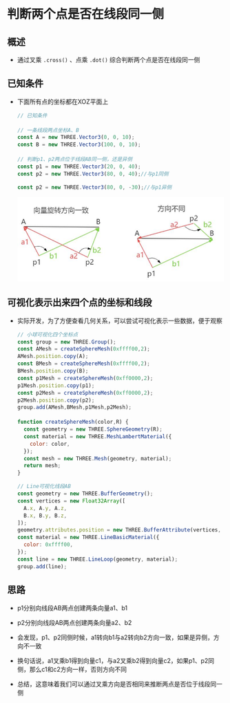 # 判断两个点是否在线段同一侧

## 概述

+ 通过叉乘 `.cross()` 、点乘 `.dot()` 综合判断两个点是否在线段同一侧

## 已知条件

+ 下面所有点的坐标都在XOZ平面上

  ```js
  // 已知条件

  // 一条线段两点坐标A、B
  const A = new THREE.Vector3(0, 0, 10);
  const B = new THREE.Vector3(100, 0, 10);

  // 判断p1、p2两点位于线段AB同一侧，还是异侧
  const p1 = new THREE.Vector3(20, 0, 40);
  const p2 = new THREE.Vector3(80, 0, 40);//与p1同侧
  ```

  ```js
  const p2 = new THREE.Vector3(80, 0, -30);//与p1异侧
  ```

  ![判断两点是否同侧](images/判断两点是否同侧.jpg)

## 可视化表示出来四个点的坐标和线段

+ 实际开发，为了方便查看几何关系，可以尝试可视化表示一些数据，便于观察

  ```js
  // 小球可视化四个坐标点
  const group = new THREE.Group();
  const AMesh = createSphereMesh(0xffff00,2);
  AMesh.position.copy(A);
  const BMesh = createSphereMesh(0xffff00,2);
  BMesh.position.copy(B);
  const p1Mesh = createSphereMesh(0xff0000,2);
  p1Mesh.position.copy(p1);
  const p2Mesh = createSphereMesh(0xff0000,2);
  p2Mesh.position.copy(p2);
  group.add(AMesh,BMesh,p1Mesh,p2Mesh);

  function createSphereMesh(color,R) {
    const geometry = new THREE.SphereGeometry(R);
    const material = new THREE.MeshLambertMaterial({
      color: color,
    });
    const mesh = new THREE.Mesh(geometry, material);
    return mesh;
  }
  ```

  ```js
  // Line可视化线段AB
  const geometry = new THREE.BufferGeometry();
  const vertices = new Float32Array([
    A.x, A.y, A.z,
    B.x, B.y, B.z,
  ]);
  geometry.attributes.position = new THREE.BufferAttribute(vertices, 3);
  const material = new THREE.LineBasicMaterial({
    color: 0xffff00,
  });
  const line = new THREE.LineLoop(geometry, material);
  group.add(line);
  ```

## 思路

+ p1分别向线段AB两点创建两条向量a1、b1

+ p2分别向线段AB两点创建两条向量a2、b2

+ 会发现，p1、p2同侧时候，a1转向b1与a2转向b2方向一致，如果是异侧，方向不一致

+ 换句话说，a1叉乘b1得到向量c1，与a2叉乘b2得到向量c2，如果p1、p2同侧，那么c1和c2方向一样，否则方向不同

+ 总结，这意味着我们可以通过叉乘方向是否相同来推断两点是否位于线段同一侧

